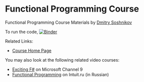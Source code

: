 # Functional Programming Course

Functional Programming Course Materials by [Dmitry Soshnikov](http://soshnikov.com)

To run the code, [![Binder](https://mybinder.org/badge_logo.svg)](https://mybinder.org/v2/gh/shwars/funcpro/master)

Related Links:
* [Course Home Page](https://soshnikov.com/courses/funcpro/)

You may also look at the following related video courses:
* [Exciting F#](https://channel9.msdn.com/Series/Exciting-introduction-to-functional-programming-in-F-rus?WT.mc_id=academic-0000-dmitryso) on Microsoft Channel 9
* [Functional Programming](https://www.intuit.ru/studies/courses/471/327/info) on Intuit.ru (in Russian)

